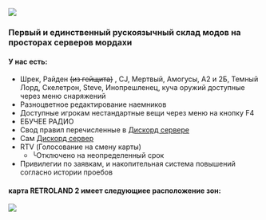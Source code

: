 ![](https://cdn.discordapp.com/attachments/968942076823744602/1150120156551467038/Sershograd.png)
### Первый и единственный рускоязычный склад модов на просторах серверов мордахи
#### У нас есть:
 - Шрек, Райден ~~(из гейщита)~~ , CJ, Мертвый, Амогусы, А2 и 2Б, Темный Лорд, Скелетрон, Steve, Инопрешленец, куча оружий доступные через меню снаряжений
 - Разноцветное редактирование наемников
 - Доступные игрокам нестандартные вещи через меню на кнопку F4
 - ЕБУЧЕЕ РАДИО
 - Свод правил перечисленные в [Дискорд сервере](https://discord.gg/3zxQZJNKf5)
 - Сам [Дискорд сервер](https://discord.gg/3zxQZJNKf5)
 - RTV (Голосование на смену карты) 
   - ╰Отключено на неопределенный срок
 - Привилегии по заявкам, и накопительная система повышений согласно истории проебов


#### **карта RETROLAND 2 имеет следующиее расположение зон:**
![](https://cdn.discordapp.com/attachments/1148287266645618688/1148287266914042038/retroland_ffaduel.png)
